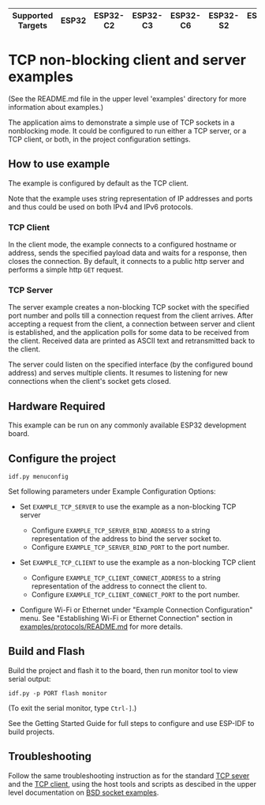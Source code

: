| Supported Targets | ESP32 | ESP32-C2 | ESP32-C3 | ESP32-C6 | ESP32-S2 | ESP32-S3 |
| ----------------- | ----- | -------- | -------- | -------- | -------- | -------- |


# TCP non-blocking client and server examples

(See the README.md file in the upper level 'examples' directory for more information about examples.)

The application aims to demonstrate a simple use of TCP sockets in a nonblocking mode.
It could be configured to run either a TCP server, or a TCP client, or both, in the project configuration settings.

## How to use example

The example is configured by default as the TCP client.

Note that the example uses string representation of IP addresses and ports and thus
could be used on both IPv4 and IPv6 protocols.

### TCP Client

In the client mode, the example connects to a configured hostname or address, sends the specified payload data and waits for a response,
then closes the connection. By default, it connects to a public http server and performs a simple http `GET` request.

### TCP Server

The server example creates a non-blocking TCP socket with the specified port number and polls till
a connection request from the client arrives.
After accepting a request from the client, a connection between server and client is
established, and the application polls for some data to be received from the client.
Received data are printed as ASCII text and retransmitted back to the client.

The server could listen on the specified interface (by the configured bound address) and serves multiple clients.
It resumes to listening for new connections when the client's socket gets closed.

## Hardware Required

This example can be run on any commonly available ESP32 development board.

## Configure the project

```
idf.py menuconfig
```

Set following parameters under Example Configuration Options:

* Set `EXAMPLE_TCP_SERVER` to use the example as a non-blocking TCP server
    * Configure `EXAMPLE_TCP_SERVER_BIND_ADDRESS` to a string representation of the address to bind the server socket to.
    * Configure `EXAMPLE_TCP_SERVER_BIND_PORT` to the port number.

* Set `EXAMPLE_TCP_CLIENT` to use the example as a non-blocking TCP client
    * Configure `EXAMPLE_TCP_CLIENT_CONNECT_ADDRESS` to a string representation of the address to connect the client to.
    * Configure `EXAMPLE_TCP_CLIENT_CONNECT_PORT` to the port number.

* Configure Wi-Fi or Ethernet under "Example Connection Configuration" menu. See "Establishing Wi-Fi or Ethernet Connection" section in [examples/protocols/README.md](../../README.md) for more details.

## Build and Flash

Build the project and flash it to the board, then run monitor tool to view serial output:

```
idf.py -p PORT flash monitor
```

(To exit the serial monitor, type ``Ctrl-]``.)

See the Getting Started Guide for full steps to configure and use ESP-IDF to build projects.


## Troubleshooting

Follow the same troubleshooting instruction as for the standard [TCP sever](../tcp_server/README.md) and the [TCP client](../tcp_client/README.md),
using the host tools and scripts as descibed in the upper level documentation on [BSD socket examples](../README.md).

